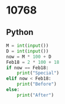 # 10768

## Python

```python
M = int(input())
D = int(input())
now = M * 100 + D
Feb18 = 2 * 100 + 18
if now == Feb18:
    print("Special")
elif now < Feb18:
    print("Before")
else:
    print("After")
```
